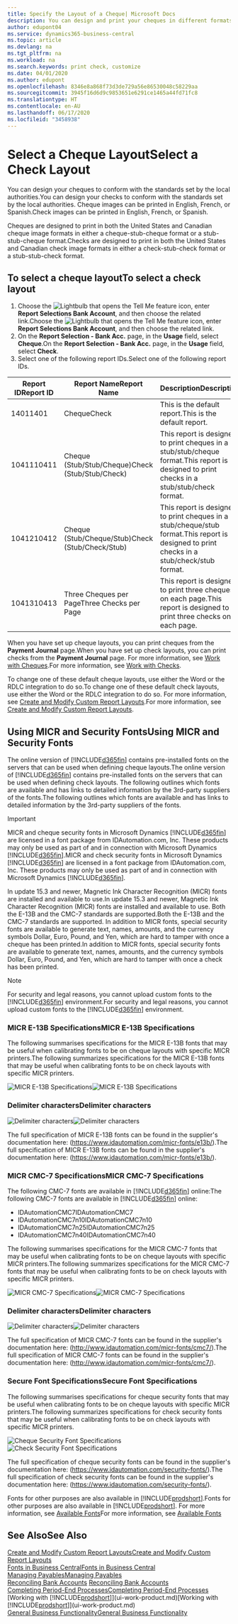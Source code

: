 ```yaml
---
title: Specify the Layout of a Cheque| Microsoft Docs
description: You can design and print your cheques in different formats to conform with standards.
author: edupont04
ms.service: dynamics365-business-central
ms.topic: article
ms.devlang: na
ms.tgt_pltfrm: na
ms.workload: na
ms.search.keywords: print check, customize
ms.date: 04/01/2020
ms.author: edupont
ms.openlocfilehash: 8346e8a868f73d3de729a56e86530048c58229aa
ms.sourcegitcommit: 3945f16d6d9c9853651e6291ce1465a44fd71fc8
ms.translationtype: HT
ms.contentlocale: en-AU
ms.lasthandoff: 06/17/2020
ms.locfileid: "3458938"
---
```

# <a name="select-a-check-layout"></a><span data-ttu-id="0fde5-103">Select a Cheque Layout</span><span class="sxs-lookup"><span data-stu-id="0fde5-103">Select a Check Layout</span></span>
<span data-ttu-id="0fde5-104">You can design your cheques to conform with the standards set by the local authorities.</span><span class="sxs-lookup"><span data-stu-id="0fde5-104">You can design your checks to conform with the standards set by the local authorities.</span></span> <span data-ttu-id="0fde5-105">Cheque images can be printed in English, French, or Spanish.</span><span class="sxs-lookup"><span data-stu-id="0fde5-105">Check images can be printed in English, French, or Spanish.</span></span>

<span data-ttu-id="0fde5-106">Cheques are designed to print in both the United States and Canadian cheque image formats in either a cheque-stub-cheque format or a stub-stub-cheque format.</span><span class="sxs-lookup"><span data-stu-id="0fde5-106">Checks are designed to print in both the United States and Canadian check image formats in either a check-stub-check format or a stub-stub-check format.</span></span>

## <a name="to-select-a-check-layout"></a><span data-ttu-id="0fde5-107">To select a cheque layout</span><span class="sxs-lookup"><span data-stu-id="0fde5-107">To select a check layout</span></span>
1. <span data-ttu-id="0fde5-108">Choose the ![Lightbulb that opens the Tell Me feature](media/ui-search/search_small.png "Tell me what you want to do") icon, enter **Report Selections Bank Account**, and then choose the related link.</span><span class="sxs-lookup"><span data-stu-id="0fde5-108">Choose the ![Lightbulb that opens the Tell Me feature](media/ui-search/search_small.png "Tell me what you want to do") icon, enter **Report Selections Bank Account**, and then choose the related link.</span></span>
2. <span data-ttu-id="0fde5-109">On the **Report Selection - Bank Acc.** page, in the **Usage** field, select **Cheque**.</span><span class="sxs-lookup"><span data-stu-id="0fde5-109">On the **Report Selection - Bank Acc.** page, in the **Usage** field, select **Check**.</span></span>
3. <span data-ttu-id="0fde5-110">Select one of the following report IDs.</span><span class="sxs-lookup"><span data-stu-id="0fde5-110">Select one of the following report IDs.</span></span>

| <span data-ttu-id="0fde5-111">Report ID</span><span class="sxs-lookup"><span data-stu-id="0fde5-111">Report ID</span></span> | <span data-ttu-id="0fde5-112">Report Name</span><span class="sxs-lookup"><span data-stu-id="0fde5-112">Report Name</span></span> | <span data-ttu-id="0fde5-113">Description</span><span class="sxs-lookup"><span data-stu-id="0fde5-113">Description</span></span> |
| --- | --- | --- |
| <span data-ttu-id="0fde5-114">1401</span><span class="sxs-lookup"><span data-stu-id="0fde5-114">1401</span></span> |<span data-ttu-id="0fde5-115">Cheque</span><span class="sxs-lookup"><span data-stu-id="0fde5-115">Check</span></span> |<span data-ttu-id="0fde5-116">This is the default report.</span><span class="sxs-lookup"><span data-stu-id="0fde5-116">This is the default report.</span></span> |
| <span data-ttu-id="0fde5-117">10411</span><span class="sxs-lookup"><span data-stu-id="0fde5-117">10411</span></span> |<span data-ttu-id="0fde5-118">Cheque (Stub/Stub/Cheque)</span><span class="sxs-lookup"><span data-stu-id="0fde5-118">Check (Stub/Stub/Check)</span></span> |<span data-ttu-id="0fde5-119">This report is designed to print cheques in a stub/stub/cheque format.</span><span class="sxs-lookup"><span data-stu-id="0fde5-119">This report is designed to print checks in a stub/stub/check format.</span></span> |
| <span data-ttu-id="0fde5-120">10412</span><span class="sxs-lookup"><span data-stu-id="0fde5-120">10412</span></span> |<span data-ttu-id="0fde5-121">Cheque (Stub/Cheque/Stub)</span><span class="sxs-lookup"><span data-stu-id="0fde5-121">Check (Stub/Check/Stub)</span></span> |<span data-ttu-id="0fde5-122">This report is designed to print cheques in a stub/cheque/stub format.</span><span class="sxs-lookup"><span data-stu-id="0fde5-122">This report is designed to print checks in a stub/check/stub format.</span></span> |
| <span data-ttu-id="0fde5-123">10413</span><span class="sxs-lookup"><span data-stu-id="0fde5-123">10413</span></span> |<span data-ttu-id="0fde5-124">Three Cheques per Page</span><span class="sxs-lookup"><span data-stu-id="0fde5-124">Three Checks per Page</span></span> |<span data-ttu-id="0fde5-125">This report is designed to print three cheques on each page.</span><span class="sxs-lookup"><span data-stu-id="0fde5-125">This report is designed to print three checks on each page.</span></span> |

<span data-ttu-id="0fde5-126">When you have set up cheque layouts, you can print cheques from the **Payment Journal** page.</span><span class="sxs-lookup"><span data-stu-id="0fde5-126">When you have set up check layouts, you can print checks from the **Payment Journal** page.</span></span> <span data-ttu-id="0fde5-127">For more information, see [Work with Cheques](payables-how-work-checks.md).</span><span class="sxs-lookup"><span data-stu-id="0fde5-127">For more information, see [Work with Checks](payables-how-work-checks.md).</span></span>

<span data-ttu-id="0fde5-128">To change one of these default cheque layouts, use either the Word or the RDLC integration to do so.</span><span class="sxs-lookup"><span data-stu-id="0fde5-128">To change one of these default check layouts, use either the Word or the RDLC integration to do so.</span></span> <span data-ttu-id="0fde5-129">For more information, see [Create and Modify Custom Report Layouts](ui-how-create-custom-report-layout.md).</span><span class="sxs-lookup"><span data-stu-id="0fde5-129">For more information, see [Create and Modify Custom Report Layouts](ui-how-create-custom-report-layout.md).</span></span>

## <a name="using-micr-and-security-fonts"></a><span data-ttu-id="0fde5-130">Using MICR and Security Fonts</span><span class="sxs-lookup"><span data-stu-id="0fde5-130">Using MICR and Security Fonts</span></span>
<span data-ttu-id="0fde5-131">The online version of [!INCLUDE[d365fin](includes/d365fin_md.md)] contains pre-installed fonts on the servers that can be used when defining cheque layouts.</span><span class="sxs-lookup"><span data-stu-id="0fde5-131">The online version of [!INCLUDE[d365fin](includes/d365fin_md.md)] contains pre-installed fonts on the servers that can be used when defining check layouts.</span></span> <span data-ttu-id="0fde5-132">The following outlines which fonts are available and has links to detailed information by the 3rd-party suppliers of the fonts.</span><span class="sxs-lookup"><span data-stu-id="0fde5-132">The following outlines which fonts are available and has links to detailed information by the 3rd-party suppliers of the fonts.</span></span>

> [!Important]
> <span data-ttu-id="0fde5-133">MICR and cheque security fonts in Microsoft Dynamics [!INCLUDE[d365fin](includes/d365fin_md.md)] are licensed in a font package from IDAutomation.com, Inc. These products may only be used as part of and in connection with Microsoft Dynamics [!INCLUDE[d365fin](includes/d365fin_md.md)].</span><span class="sxs-lookup"><span data-stu-id="0fde5-133">MICR and check security fonts in Microsoft Dynamics [!INCLUDE[d365fin](includes/d365fin_md.md)] are licensed in a font package from IDAutomation.com, Inc. These products may only be used as part of and in connection with Microsoft Dynamics [!INCLUDE[d365fin](includes/d365fin_md.md)].</span></span>

<span data-ttu-id="0fde5-134">In update 15.3 and newer, Magnetic Ink Character Recognition (MICR) fonts are installed and available to use.</span><span class="sxs-lookup"><span data-stu-id="0fde5-134">In update 15.3 and newer, Magnetic Ink Character Recognition (MICR) fonts are installed and available to use.</span></span> <span data-ttu-id="0fde5-135">Both the E-13B and the CMC-7 standards are supported.</span><span class="sxs-lookup"><span data-stu-id="0fde5-135">Both the E-13B and the CMC-7 standards are supported.</span></span> <span data-ttu-id="0fde5-136">In addition to MICR fonts, special security fonts are available to generate text, names, amounts, and the currency symbols Dollar, Euro, Pound, and Yen, which are hard to tamper with once a cheque has been printed.</span><span class="sxs-lookup"><span data-stu-id="0fde5-136">In addition to MICR fonts, special security fonts are available to generate text, names, amounts, and the currency symbols Dollar, Euro, Pound, and Yen, which are hard to tamper with once a check has been printed.</span></span>

> [!NOTE]
> <span data-ttu-id="0fde5-137">For security and legal reasons, you cannot upload custom fonts to the [!INCLUDE[d365fin](includes/d365fin_md.md)] environment.</span><span class="sxs-lookup"><span data-stu-id="0fde5-137">For security and legal reasons, you cannot upload custom fonts to the [!INCLUDE[d365fin](includes/d365fin_md.md)] environment.</span></span>

### <a name="micr-e-13b-specifications"></a><span data-ttu-id="0fde5-138">MICR E-13B Specifications</span><span class="sxs-lookup"><span data-stu-id="0fde5-138">MICR E-13B Specifications</span></span>
<span data-ttu-id="0fde5-139">The following summarises specifications for the MICR E-13B fonts that may be useful when calibrating fonts to be on cheque layouts with specific MICR printers.</span><span class="sxs-lookup"><span data-stu-id="0fde5-139">The following summarizes specifications for the MICR E-13B fonts that may be useful when calibrating fonts to be on check layouts with specific MICR printers.</span></span>

<span data-ttu-id="0fde5-140">![MICR E-13B Specifications](media/font_MICR_E-13B_Specifications.png "MICR E-13B Specifications")</span><span class="sxs-lookup"><span data-stu-id="0fde5-140">![MICR E-13B Specifications](media/font_MICR_E-13B_Specifications.png "MICR E-13B Specifications")</span></span>

### <a name="delimiter-characters"></a><span data-ttu-id="0fde5-141">Delimiter characters</span><span class="sxs-lookup"><span data-stu-id="0fde5-141">Delimiter characters</span></span>
<span data-ttu-id="0fde5-142">![Delimiter characters](media/font-micr-letters.png "Delimiter characters")</span><span class="sxs-lookup"><span data-stu-id="0fde5-142">![Delimiter characters](media/font-micr-letters.png "Delimiter characters")</span></span>

<span data-ttu-id="0fde5-143">The full specification of MICR E-13B fonts can be found in the supplier's documentation here: (https://www.idautomation.com/micr-fonts/e13b/).</span><span class="sxs-lookup"><span data-stu-id="0fde5-143">The full specification of MICR E-13B fonts can be found in the supplier's documentation here: (https://www.idautomation.com/micr-fonts/e13b/).</span></span>

### <a name="micr-cmc-7-specifications"></a><span data-ttu-id="0fde5-144">MICR CMC-7 Specifications</span><span class="sxs-lookup"><span data-stu-id="0fde5-144">MICR CMC-7 Specifications</span></span>
<span data-ttu-id="0fde5-145">The following CMC-7 fonts are available in [!INCLUDE[d365fin](includes/d365fin_md.md)] online:</span><span class="sxs-lookup"><span data-stu-id="0fde5-145">The following CMC-7 fonts are available in [!INCLUDE[d365fin](includes/d365fin_md.md)] online:</span></span>

- <span data-ttu-id="0fde5-146">IDAutomationCMC7</span><span class="sxs-lookup"><span data-stu-id="0fde5-146">IDAutomationCMC7</span></span>
- <span data-ttu-id="0fde5-147">IDAutomationCMC7n10</span><span class="sxs-lookup"><span data-stu-id="0fde5-147">IDAutomationCMC7n10</span></span>
- <span data-ttu-id="0fde5-148">IDAutomationCMC7n25</span><span class="sxs-lookup"><span data-stu-id="0fde5-148">IDAutomationCMC7n25</span></span>
-   <span data-ttu-id="0fde5-149">IDAutomationCMC7n40</span><span class="sxs-lookup"><span data-stu-id="0fde5-149">IDAutomationCMC7n40</span></span>

<span data-ttu-id="0fde5-150">The following summarises specifications for the MICR CMC-7 fonts that may be useful when calibrating fonts to be on cheque layouts with specific MICR printers.</span><span class="sxs-lookup"><span data-stu-id="0fde5-150">The following summarizes specifications for the MICR CMC-7 fonts that may be useful when calibrating fonts to be on check layouts with specific MICR printers.</span></span>

<span data-ttu-id="0fde5-151">![MICR CMC-7 Specifications](media/font_MICR_CMC-7_Specifications.png "MICR CMC-7 Specifications")</span><span class="sxs-lookup"><span data-stu-id="0fde5-151">![MICR CMC-7 Specifications](media/font_MICR_CMC-7_Specifications.png "MICR CMC-7 Specifications")</span></span>

### <a name="delimiter-characters"></a><span data-ttu-id="0fde5-152">Delimiter characters</span><span class="sxs-lookup"><span data-stu-id="0fde5-152">Delimiter characters</span></span>
<span data-ttu-id="0fde5-153">![Delimiter characters](media/font-cmc7-letters.png "Delimiter characters")</span><span class="sxs-lookup"><span data-stu-id="0fde5-153">![Delimiter characters](media/font-cmc7-letters.png "Delimiter characters")</span></span>

<span data-ttu-id="0fde5-154">The full specification of MICR CMC-7 fonts can be found in the supplier's documentation here: (http://www.idautomation.com/micr-fonts/cmc7/).</span><span class="sxs-lookup"><span data-stu-id="0fde5-154">The full specification of MICR CMC-7 fonts can be found in the supplier's documentation here: (http://www.idautomation.com/micr-fonts/cmc7/).</span></span>

### <a name="secure-font-specifications"></a><span data-ttu-id="0fde5-155">Secure Font Specifications</span><span class="sxs-lookup"><span data-stu-id="0fde5-155">Secure Font Specifications</span></span>
<span data-ttu-id="0fde5-156">The following summarises specifications for cheque security fonts that may be useful when calibrating fonts to be on cheque layouts with specific MICR printers.</span><span class="sxs-lookup"><span data-stu-id="0fde5-156">The following summarizes specifications for check security fonts that may be useful when calibrating fonts to be on check layouts with specific MICR printers.</span></span>

<span data-ttu-id="0fde5-157">![Cheque Security Font Specifications](media/font_check-security-font_Specifications.png "Cheque Security Font Specifications")</span><span class="sxs-lookup"><span data-stu-id="0fde5-157">![Check Security Font Specifications](media/font_check-security-font_Specifications.png "Check Security Font Specifications")</span></span>

<span data-ttu-id="0fde5-158">The full specification of cheque security fonts can be found in the supplier's documentation here: (https://www.idautomation.com/security-fonts/).</span><span class="sxs-lookup"><span data-stu-id="0fde5-158">The full specification of check security fonts can be found in the supplier's documentation here: (https://www.idautomation.com/security-fonts/).</span></span>

<span data-ttu-id="0fde5-159">Fonts for other purposes are also available in [!INCLUDE[prodshort](includes/prodshort.md)].</span><span class="sxs-lookup"><span data-stu-id="0fde5-159">Fonts for other purposes are also available in [!INCLUDE[prodshort](includes/prodshort.md)].</span></span> <span data-ttu-id="0fde5-160">For more information, see [Available Fonts](ui-fonts.md)</span><span class="sxs-lookup"><span data-stu-id="0fde5-160">For more information, see [Available Fonts](ui-fonts.md)</span></span>

## <a name="see-also"></a><span data-ttu-id="0fde5-161">See Also</span><span class="sxs-lookup"><span data-stu-id="0fde5-161">See Also</span></span>
[<span data-ttu-id="0fde5-162">Create and Modify Custom Report Layouts</span><span class="sxs-lookup"><span data-stu-id="0fde5-162">Create and Modify Custom Report Layouts</span></span>](ui-how-create-custom-report-layout.md)  
[<span data-ttu-id="0fde5-163">Fonts in Business Central</span><span class="sxs-lookup"><span data-stu-id="0fde5-163">Fonts in Business Central</span></span>](ui-fonts.md)  
[<span data-ttu-id="0fde5-164">Managing Payables</span><span class="sxs-lookup"><span data-stu-id="0fde5-164">Managing Payables</span></span>](payables-manage-payables.md)  
<span data-ttu-id="0fde5-165">[Reconciling Bank Accounts](bank-manage-bank-accounts.md) </span><span class="sxs-lookup"><span data-stu-id="0fde5-165">[Reconciling Bank Accounts](bank-manage-bank-accounts.md) </span></span>  
[<span data-ttu-id="0fde5-166">Completing Period-End Processes</span><span class="sxs-lookup"><span data-stu-id="0fde5-166">Completing Period-End Processes</span></span>](year-how-complete-period-end-processes.md)  
<span data-ttu-id="0fde5-167">[Working with [!INCLUDE[prodshort](includes/prodshort.md)]](ui-work-product.md)</span><span class="sxs-lookup"><span data-stu-id="0fde5-167">[Working with [!INCLUDE[prodshort](includes/prodshort.md)]](ui-work-product.md)</span></span>  
[<span data-ttu-id="0fde5-168">General Business Functionality</span><span class="sxs-lookup"><span data-stu-id="0fde5-168">General Business Functionality</span></span>](ui-across-business-areas.md)
